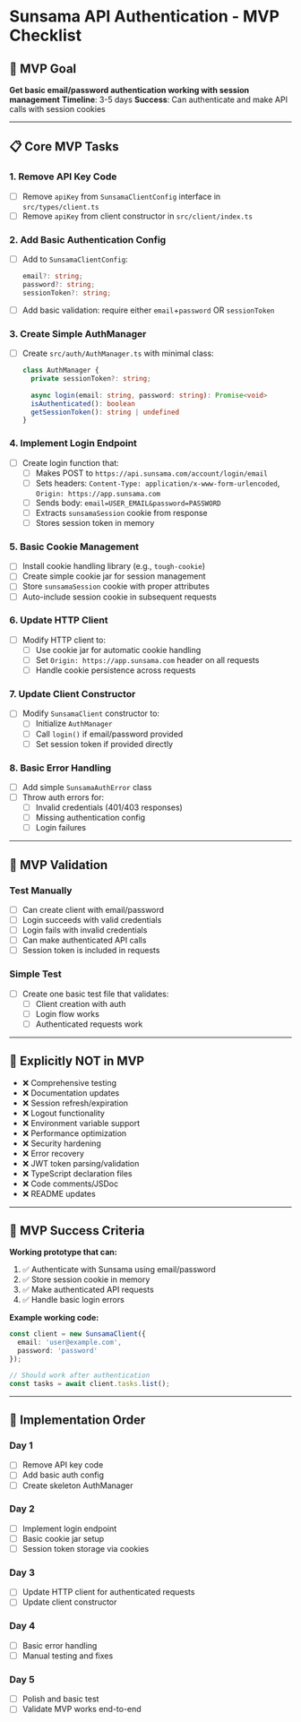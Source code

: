 # Sunsama API Authentication - MVP Checklist

## 🎯 MVP Goal
**Get basic email/password authentication working with session management**
**Timeline**: 3-5 days
**Success**: Can authenticate and make API calls with session cookies

---

## 📋 Core MVP Tasks

### 1. Remove API Key Code
- [ ] Remove `apiKey` from `SunsamaClientConfig` interface in `src/types/client.ts`
- [ ] Remove `apiKey` from client constructor in `src/client/index.ts`

### 2. Add Basic Authentication Config
- [ ] Add to `SunsamaClientConfig`:
  ```typescript
  email?: string;
  password?: string;
  sessionToken?: string;
  ```
- [ ] Add basic validation: require either `email`+`password` OR `sessionToken`

### 3. Create Simple AuthManager
- [ ] Create `src/auth/AuthManager.ts` with minimal class:
  ```typescript
  class AuthManager {
    private sessionToken?: string;
    
    async login(email: string, password: string): Promise<void>
    isAuthenticated(): boolean
    getSessionToken(): string | undefined
  }
  ```

### 4. Implement Login Endpoint
- [ ] Create login function that:
  - [ ] Makes POST to `https://api.sunsama.com/account/login/email`
  - [ ] Sets headers: `Content-Type: application/x-www-form-urlencoded`, `Origin: https://app.sunsama.com`
  - [ ] Sends body: `email=USER_EMAIL&password=PASSWORD`
  - [ ] Extracts `sunsamaSession` cookie from response
  - [ ] Stores session token in memory

### 5. Basic Cookie Management
- [ ] Install cookie handling library (e.g., `tough-cookie`)
- [ ] Create simple cookie jar for session management
- [ ] Store `sunsamaSession` cookie with proper attributes
- [ ] Auto-include session cookie in subsequent requests

### 6. Update HTTP Client
- [ ] Modify HTTP client to:
  - [ ] Use cookie jar for automatic cookie handling
  - [ ] Set `Origin: https://app.sunsama.com` header on all requests
  - [ ] Handle cookie persistence across requests

### 7. Update Client Constructor
- [ ] Modify `SunsamaClient` constructor to:
  - [ ] Initialize `AuthManager`
  - [ ] Call `login()` if email/password provided
  - [ ] Set session token if provided directly

### 8. Basic Error Handling
- [ ] Add simple `SunsamaAuthError` class
- [ ] Throw auth errors for:
  - [ ] Invalid credentials (401/403 responses)
  - [ ] Missing authentication config
  - [ ] Login failures

---

## 🧪 MVP Validation

### Test Manually
- [ ] Can create client with email/password
- [ ] Login succeeds with valid credentials
- [ ] Login fails with invalid credentials  
- [ ] Can make authenticated API calls
- [ ] Session token is included in requests

### Simple Test
- [ ] Create one basic test file that validates:
  - [ ] Client creation with auth
  - [ ] Login flow works
  - [ ] Authenticated requests work

---

## 🚫 Explicitly NOT in MVP

- ❌ Comprehensive testing
- ❌ Documentation updates
- ❌ Session refresh/expiration
- ❌ Logout functionality
- ❌ Environment variable support
- ❌ Performance optimization
- ❌ Security hardening
- ❌ Error recovery
- ❌ JWT token parsing/validation
- ❌ TypeScript declaration files
- ❌ Code comments/JSDoc
- ❌ README updates

---

## 🎯 MVP Success Criteria

**Working prototype that can:**
1. ✅ Authenticate with Sunsama using email/password
2. ✅ Store session cookie in memory
3. ✅ Make authenticated API requests
4. ✅ Handle basic login errors

**Example working code:**
```typescript
const client = new SunsamaClient({
  email: 'user@example.com',
  password: 'password'
});

// Should work after authentication
const tasks = await client.tasks.list();
```

---

## 🚀 Implementation Order

### Day 1
- [ ] Remove API key code
- [ ] Add basic auth config
- [ ] Create skeleton AuthManager

### Day 2  
- [ ] Implement login endpoint
- [ ] Basic cookie jar setup
- [ ] Session token storage via cookies

### Day 3
- [ ] Update HTTP client for authenticated requests
- [ ] Update client constructor

### Day 4
- [ ] Basic error handling
- [ ] Manual testing and fixes

### Day 5
- [ ] Polish and basic test
- [ ] Validate MVP works end-to-end
